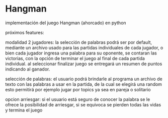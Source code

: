 # Hangman
implementación del juego Hangman (ahorcado) en python

próximos features:

modalidad 2 jugadores: la selección de palabras podrá ser por default, mediante un archivo usado para
las partidas individuales de cada jugador, o bien cada jugador ingresa una palabra para su oponente,
se contaran las victorias, con la opción de terminar el juego al final de cada partida individual.
al seleccionar finalizar juego se entregará un resumen de puntos indicando al ganador.

selección de palabras: el usuario podrá brindarle al programa un archivo de texto
con las palabras a usar en la partida, de la cual se elegirá una random
esto permitirá por ejemplo jugar por topics ya sea en pareja o solitario

opcion arriesgar: si el usuario está seguro de conocer la palabra se le ofrece
la posibilidad de arriesgar, si se equivoca se pierden todas las vidas y termina el juego
